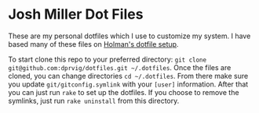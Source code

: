 # Josh Miller Dot Files

These are my personal dotfiles which I use to customize my system. I have based many of these files on [Holman's dotfile setup](https://github.com/holman/dotfiles).

To start clone this repo to your preferred directory: `git clone git@github.com:dprvig/dotfiles.git ~/.dotfiles`. Once the files are cloned, you can change directories `cd ~/.dotfiles`. From there make sure you update `git/gitconfig.symlink` with your `[user]` information. After that you can just run `rake` to set up the dotfiles. If you choose to remove the symlinks, just run `rake uninstall` from this directory.